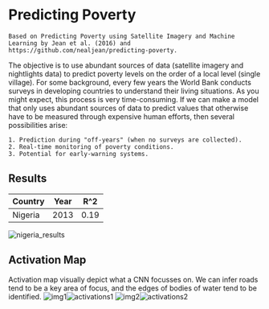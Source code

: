 # Predicting Poverty
    Based on Predicting Poverty using Satellite Imagery and Machine Learning by Jean et al. (2016) and https://github.com/nealjean/predicting-poverty.

The objective is to use abundant sources of data (satellite imagery and nightlights data) to predict poverty levels on the order of a local level (single village). For some background, every few years the World Bank conducts surveys in developing countries to understand their living situations. As you might expect, this process is very time-consuming. If we can make a model that only uses abundant sources of data to predict values that otherwise have to be measured through expensive human efforts, then several possibilities arise:

    1. Prediction during "off-years" (when no surveys are collected).
    2. Real-time monitoring of poverty conditions.
    3. Potential for early-warning systems.

## Results

|Country| Year	 |R^2	|
|-------|--------|-------|
|Nigeria|	2013	|0.19|

![nigeria_results](https://github.com/raagzz/predicting-poverty/assets/87406829/36c64082-ed0d-4f76-bd93-9ce68cc7ce3a)

## Activation Map

Activation map visually depict what a CNN focusses on. We can infer roads tend to be a key area of focus, and the edges of bodies of water tend to be identified.
![img1](https://github.com/raagzz/predicting-poverty/assets/87406829/afc62a37-17fc-49d2-b974-4016a51e3976)![activations1](https://github.com/raagzz/predicting-poverty/assets/87406829/fb43dc9a-2e76-4ffb-be1d-48a7f689de30)
![img2](https://github.com/raagzz/predicting-poverty/assets/87406829/a4e9dd71-374d-4c53-b8fe-55016706c7f6)![activations2](https://github.com/raagzz/predicting-poverty/assets/87406829/d5a27a95-01ba-4f83-8dcb-340d47be53d0)
